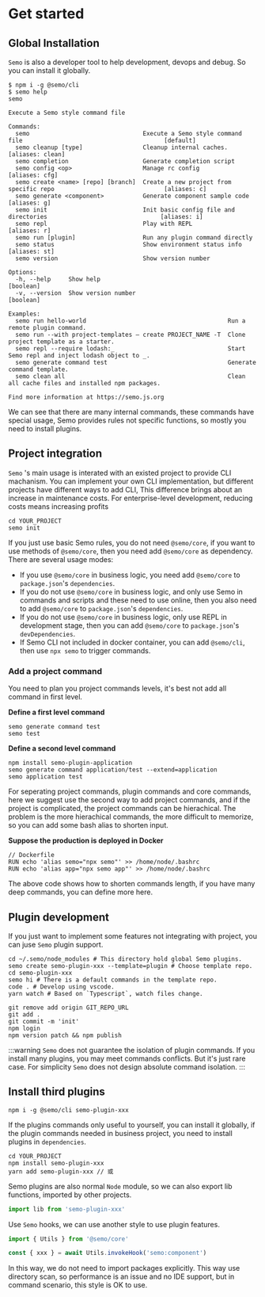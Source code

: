# Get started

## Global Installation

`Semo` is also a developer tool to help development, devops and debug. So you can install it globally.

```
$ npm i -g @semo/cli
$ semo help
semo

Execute a Semo style command file

Commands:
  semo                                Execute a Semo style command file                                        [default]
  semo cleanup [type]                 Cleanup internal caches.                                          [aliases: clean]
  semo completion                     Generate completion script
  semo config <op>                    Manage rc config                                                    [aliases: cfg]
  semo create <name> [repo] [branch]  Create a new project from specific repo                               [aliases: c]
  semo generate <component>           Generate component sample code                                        [aliases: g]
  semo init                           Init basic config file and directories                                [aliases: i]
  semo repl                           Play with REPL                                                        [aliases: r]
  semo run [plugin]                   Run any plugin command directly
  semo status                         Show environment status info                                         [aliases: st]
  semo version                        Show version number

Options:
  -h, --help     Show help                                                                                     [boolean]
  -v, --version  Show version number                                                                           [boolean]

Examples:
  semo run hello-world                                        Run a remote plugin command.
  semo run --with project-templates — create PROJECT_NAME -T  Clone project template as a starter.
  semo repl --require lodash:_                                Start Semo repl and inject lodash object to _.
  semo generate command test                                  Generate command template.
  semo clean all                                              Clean all cache files and installed npm packages.

Find more information at https://semo.js.org
```

We can see that there are many internal commands, these commands have special usage, Semo provides rules not specific functions, so mostly you need to install plugins.


## Project integration

`Semo` 's main usage is interated with an existed project to provide CLI machanism. You can implement your own CLI implementation, but different projects have different ways to add CLI, This difference brings about an increase in maintenance costs. For enterprise-level development, reducing costs means increasing profits

```
cd YOUR_PROJECT
semo init
```

If you just use basic Semo rules, you do not need `@semo/core`, if you want to use methods of `@semo/core`, then you need add `@semo/core` as dependency. There are several usage modes:

- If you use `@semo/core` in business logic, you need add `@semo/core` to `package.json`'s `dependencies`.
- If you do not use `@semo/core` in business logic, and only use Semo in commands and scripts and these need to use online, then you also need to add `@semo/core` to `package.json`'s `dependencies`.
- If you do not use `@semo/core` in business logic, only use REPL in development stage, then you can add `@semo/core` to `package.json`'s `devDependencies`.
- If Semo CLI not included in docker container, you can add `@semo/cli`, then use `npx semo` to trigger commands.

### Add a project command

You need to plan you project commands levels, it's best not add all command in first level.

**Define a first level command**

```
semo generate command test
semo test
```

**Define a second level command**

```
npm install semo-plugin-application
semo generate command application/test --extend=application
semo application test
```

For seperating project commands, plugin commands and core commands, here we suggest use the second way to add project commands, and if the project is complicated, the project commands can be hierachical. The problem is the more hierachical commands, the more difficult to memorize, so you can add some bash alias to shorten input.


**Suppose the production is deployed in Docker**

```
// Dockerfile
RUN echo 'alias semo="npx semo"' >> /home/node/.bashrc
RUN echo 'alias app="npx semo app"' >> /home/node/.bashrc
```

The above code shows how to shorten commands length, if you have many deep commands, you can define more here.

## Plugin development

If you just want to implement some features not integrating with project, you can juse `Semo` plugin support.

```
cd ~/.semo/node_modules # This directory hold global Semo plugins.
semo create semo-plugin-xxx --template=plugin # Choose template repo.
cd semo-plugin-xxx
semo hi # There is a default commands in the template repo.
code . # Develop using vscode.
yarn watch # Based on `Typescript`, watch files change.
```


```
git remove add origin GIT_REPO_URL
git add .
git commit -m 'init'
npm login
npm version patch && npm publish
```

:::warning
`Semo` does not guarantee the isolation of plugin commands. If you install many plugins, you may meet commands conflicts. But it's just rare case. For simplicity `Semo` does not design absolute command isolation.
:::

## Install third plugins

```
npm i -g @semo/cli semo-plugin-xxx
```

If the plugins commands only useful to yourself, you can install it globally, if the plugin commands needed in business project, you need to install plugins in `dependencies`.

```
cd YOUR_PROJECT
npm install semo-plugin-xxx
yarn add semo-plugin-xxx // 或
```

Semo plugins are also normal `Node` module, so we can also export lib functions, imported by other projects.

```js
import lib from 'semo-plugin-xxx'
```

Use `Semo` hooks, we can use another style to use plugin features.

```js
import { Utils } from '@semo/core'

const { xxx } = await Utils.invokeHook('semo:component')
```

In this way, we do not need to import packages explicitly. This way use directory scan, so performance is an issue and no IDE support, but in command scenario, this style is OK to use. 


